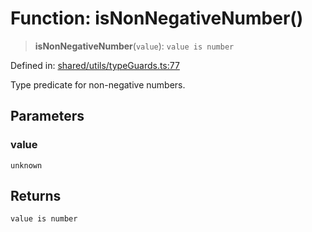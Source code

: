 # Function: isNonNegativeNumber()

> **isNonNegativeNumber**(`value`): `value is number`

Defined in: [shared/utils/typeGuards.ts:77](https://github.com/Nick2bad4u/Uptime-Watcher/blob/3cce0c3b352c8390536ca3c7399ece50a05faf18/shared/utils/typeGuards.ts#L77)

Type predicate for non-negative numbers.

## Parameters

### value

`unknown`

## Returns

`value is number`
